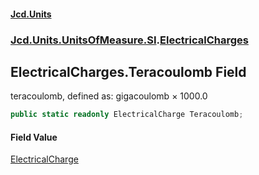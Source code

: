 #### [Jcd.Units](index.md 'index')
### [Jcd.Units.UnitsOfMeasure.SI](Jcd.Units.UnitsOfMeasure.SI.md 'Jcd.Units.UnitsOfMeasure.SI').[ElectricalCharges](ElectricalCharges.md 'Jcd.Units.UnitsOfMeasure.SI.ElectricalCharges')

## ElectricalCharges.Teracoulomb Field

teracoulomb, defined as: gigacoulomb × 1000.0

```csharp
public static readonly ElectricalCharge Teracoulomb;
```

#### Field Value
[ElectricalCharge](ElectricalCharge.md 'Jcd.Units.UnitTypes.ElectricalCharge')